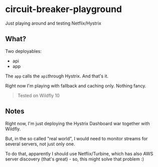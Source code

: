 # circuit-breaker-playground

Just playing around and testing Netflix/Hystrix

## What?

Two deployables:

- api
- app

The `app` calls the `api`through Hystrix. And that's it.

Right now I'm playing with fallback and caching only. Nothing fancy.

> Tested on Wildfly 10

## Notes

Right now, I'm just deploying the Hystrix Dashboard war together with Wildfly.

But, in the so called "real world", I would need to monitor streams for several servers,
not just only one.

To do that, apparently I should use Netflix/Turbine, which has also AWS server discovery
(that's great) - so, this might solve that problem :)
